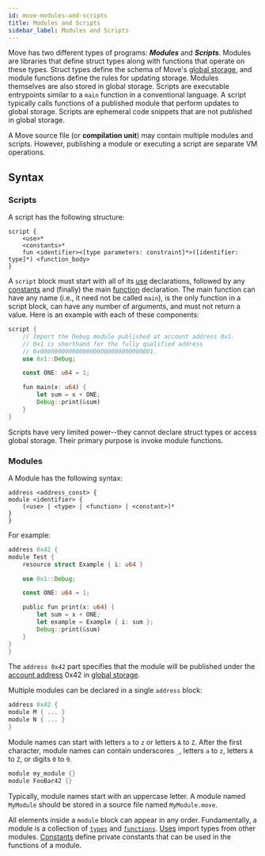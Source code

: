```yaml
---
id: move-modules-and-scripts
title: Modules and Scripts
sidebar_label: Modules and Scripts
---
```


Move has two different types of programs: ***Modules*** and ***Scripts***. Modules are libraries that define struct types along with functions that operate on these types. Struct types define the schema of Move's [global storage](./global-storage-structure.md), and module functions define the rules for updating storage. Modules themselves are also stored in global storage. Scripts are executable entrypoints similar to a `main` function in a conventional language. A script typically calls functions of a published module that perform updates to global storage. Scripts are ephemeral code snippets that are not published in global storage.

A Move source file (or **compilation unit**) may contain multiple modules and scripts. However, publishing a module or executing a script are separate VM operations.

## Syntax

### Scripts

A script has the following structure:

```
script {
    <use>*
    <constants>*
    fun <identifier><[type parameters: constraint]*>([identifier: type]*) <function_body>
}
```

A `script` block must start with all of its [use](./uses.md) declarations, followed by any [constants](./constants.md) and (finally) the main
[function](./functions.md) declaration.
The main function can have any name (i.e., it need not be called `main`), is the only function in a script block, can have any number of
arguments, and must not return a value. Here is an example with each of these components:

```rust
script {
    // Import the Debug module published at account address 0x1.
    // 0x1 is shorthand for the fully qualified address
    // 0x00000000000000000000000000000001.
    use 0x1::Debug;

    const ONE: u64 = 1;

    fun main(x: u64) {
        let sum = x + ONE;
        Debug::print(&sum)
    }
}
```

Scripts have very limited power--they cannot declare struct types or access global storage. Their primary purpose is invoke module functions.

### Modules

A Module has the following syntax:

```
address <address_const> {
module <identifier> {
    (<use> | <type> | <function> | <constant>)*
}
}
```

For example:

```rust
address 0x42 {
module Test {
    resource struct Example { i: u64 }

    use 0x1::Debug;

    const ONE: u64 = 1;

    public fun print(x: u64) {
        let sum = x + ONE;
        let example = Example { i: sum };
        Debug::print(&sum)
    }
}
}
```

The `address 0x42` part specifies that the module will be published under the [account address](./address.md) 0x42 in [global storage](./global-storage-structure.md).

Multiple modules can be declared in a single `address` block:

```rust
address 0x42 {
module M { ... }
module N { ... }
}
```

Module names can start with letters `a` to `z` or letters `A` to `Z`. After the first character, module names can contain underscores `_`, letters `a` to `z`, letters `A` to `Z`, or digits `0` to `9`.

```rust
module my_module {}
module FooBar42 {}
```

Typically, module names start with an uppercase letter. A module named `MyModule` should be stored in a source file named `MyModule.move`.


All elements inside a `module` block can appear in any order.
Fundamentally, a module is a collection of [`types`](./structs-and-resources.md) and
[`functions`](./functions.md). [Uses](./uses.md) import types from other modules. [Constants](./constants.md) define private constants that can be used in the functions of a module.
